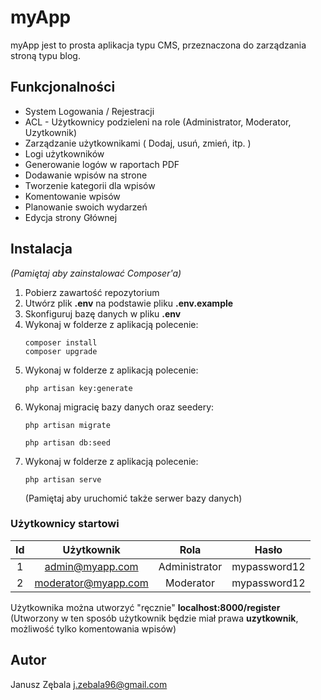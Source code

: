 # myApp
myApp jest to prosta aplikacja typu CMS, przeznaczona do zarządzania stroną typu blog.

## Funkcjonalności
* System Logowania / Rejestracji
* ACL - Użytkownicy podzieleni na role (Administrator, Moderator, Uzytkownik)
* Zarządzanie użytkownikami ( Dodaj, usuń, zmień, itp. )
* Logi użytkowników
* Generowanie logów w raportach PDF
* Dodawanie wpisów na strone
* Tworzenie kategorii dla wpisów
* Komentowanie wpisów
* Planowanie swoich wydarzeń
* Edycja strony Głównej

## Instalacja
*(Pamiętaj aby zainstalować Composer'a)*
1. Pobierz zawartość repozytorium
2. Utwórz plik __.env__ na podstawie pliku __.env.example__
3. Skonfiguruj bazę danych w pliku __.env__ 
4. Wykonaj w folderze z aplikacją polecenie:
    ```
    composer install
    composer upgrade
    ```
5. Wykonaj w folderze z aplikacją polecenie:
    ```
    php artisan key:generate
    ```
6. Wykonaj migracię bazy danych oraz seedery:
    ```
    php artisan migrate
    ```
    ```
    php artisan db:seed
    ```
7. Wykonaj w folderze z aplikacją polecenie:
    ```
    php artisan serve
    ```
    (Pamiętaj aby uruchomić także serwer bazy danych)

### Użytkownicy startowi
| Id | Użytkownik | Rola | Hasło |
| :--: |:----------:|:-----:|:------:|
| 1  | admin@myapp.com | Administrator | mypassword12 | 
| 2  | moderator@myapp.com | Moderator | mypassword12 | 

Użytkownika można utworzyć "ręcznie" __localhost:8000/register__ (Utworzony w ten sposób użytkownik będzie miał prawa __uzytkownik__, możliwość tylko komentowania wpisów)

## Autor
Janusz Zębala
j.zebala96@gmail.com

